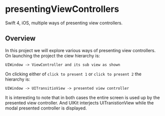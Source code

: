 # presentingViewControllers
Swift 4, iOS, multiple ways of presenting view controllers.

## Overview
In this project we will explore various ways of presenting view controllers. On launching the project the ciew hierarchy is:  

`UIWindow -> ViewController and its sub view as shown`

On clicking either of `click to present 1` or `click to present 2` the hierarchy is:  

`UIWindow -> UITransitioView -> presented view controller`

It is interesting to note that in both cases the entire screen is used up by the presented view controller. And UIKit interjects UITranistionView while the modal presented controller is displayed.


